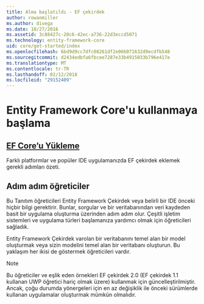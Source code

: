 ```yaml
---
title: Alma başlatıldı - EF çekirdek
author: rowanmiller
ms.author: divega
ms.date: 10/27/2016
ms.assetid: 3c88427c-20c6-42ec-a736-22d3eccd5071
ms.technology: entity-framework-core
uid: core/get-started/index
ms.openlocfilehash: 6bd9d9cc7dfc08261df2e066071632d9ecdfb548
ms.sourcegitcommit: d2434edbfa6fbcee7287e33b4915033b796e417e
ms.translationtype: MT
ms.contentlocale: tr-TR
ms.lasthandoff: 02/12/2018
ms.locfileid: "29152409"
---
```

# <a name="getting-started-with-entity-framework-core"></a>Entity Framework Core'u kullanmaya başlama

## <a name="installing-ef-coreinstallindexmd"></a>[EF Core’u Yükleme](install/index.md)

Farklı platformlar ve popüler IDE uygulamanızda EF çekirdek eklemek gerekli adımları özeti.

## <a name="step-by-step-tutorials"></a>Adım adım öğreticiler

Bu Tanıtım öğreticileri Entity Framework Çekirdek veya belirli bir IDE önceki hiçbir bilgi gerektirir. Bunlar, sorgular ve bir veritabanından veri kaydeden basit bir uygulama oluşturma üzerinden adım adım olur. Çeşitli işletim sistemleri ve uygulama türleri başlamanıza yardımcı olmak için öğreticileri sağladık.

Entity Framework Çekirdek varolan bir veritabanını temel alan bir model oluşturmak veya sizin modelini temel alan bir veritabanı oluşturun. Bu yaklaşım her ikisi de göstermek öğreticileri vardır.

> [!NOTE]  
> Bu öğreticiler ve eşlik eden örnekleri EF çekirdek 2.0 (EF çekirdek 1.1 kullanan UWP öğretici hariç olmak üzere) kullanmak için güncelleştirilmiştir. Ancak, çoğu durumda yönergeleri için en az değişiklik ile önceki sürümlerde kullanan uygulamalar oluşturmak mümkün olmalıdır. 
